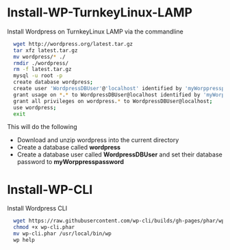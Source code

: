 # Install-WP-TurnkeyLinux-LAMP
Install Wordpress on TurnkeyLinux LAMP via the commandline

```bash
  wget http://wordpress.org/latest.tar.gz
  tar xfz latest.tar.gz
  mv wordpress/* ./
  rmdir ./wordpress/
  rm -f latest.tar.gz
  mysql -u root -p
  create database wordpress;
  create user 'WordpressDBUser'@'localhost' identified by 'myWorppresspassword';
  grant usage on *.* to WordpressDBUser@localhost identified by 'myWorppresspassword';
  grant all privileges on wordpress.* to WordpressDBUser@localhost;
  use wordpress;
  exit
```
This will do the following
- Download and unzip wordpress into the current directory
- Create a database called **wordpress**
- Create a database user called **WordpressDBUser** and set their database password to **myWorppresspassword**

# Install-WP-CLI
Install Wordpress CLI

```bash
  wget https://raw.githubusercontent.com/wp-cli/builds/gh-pages/phar/wp-cli.phar
  chmod +x wp-cli.phar
  mv wp-cli.phar /usr/local/bin/wp
  wp help
```
